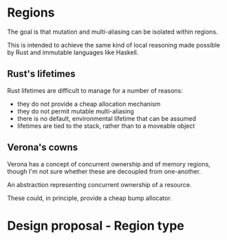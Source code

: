 # Regions

The goal is that mutation and multi-aliasing can be isolated within regions.

This is intended to achieve the same kind of local reasoning made possible by Rust and immutable languages like Haskell.

## Rust's lifetimes

Rust lifetimes are difficult to manage for a number of reasons:
  - they do not provide a cheap allocation mechanism
  - they do not permit mutable multi-aliasing
  - there is no default, environmental lifetime that can be assumed
  - lifetimes are tied to the stack, rather than to a moveable object

## Verona's cowns

Verona has a concept of concurrent ownership and of memory regions, though I'm not sure whether these are decoupled from one-another.

An abstraction representing concurrent ownership of a resource.

These could, in principle, provide a cheap bump allocator.

# Design proposal - Region type

```code

```

